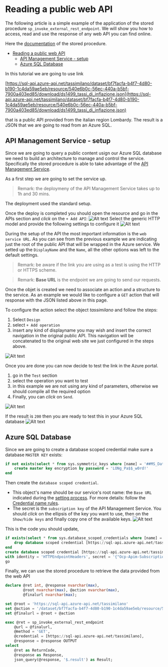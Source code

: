 # Reading a public web API

The following article is a simple example of the application of the stored procedure `sp_invoke_external_rest_endpoint`. We will show you how to access, read and use the response of any web API  you can find online.

Here the [documentation](<https://learn.microsoft.com/en-us/sql/relational-databases/system-stored-procedures/sp-invoke-external-rest-endpoint-transact-sql?view=azuresqldb-current&tabs=request-headers>) of the stored procedure.

- [Reading a public web API](#reading-a-public-web-api)
  - [API Management Service - setup](#api-management-service---setup)
  - [Azure SQL Database](#azure-sql-database)


In this tutorial we are going to use link 

[https://sql-api.azure-api.net/tassimilano/dataset/bf7facfa-b4f7-4d80-b190-1c4da59ae5eb/resource/540e6b0c-56ec-440a-b5bf-7900a403ed85/download/ds1499_tassi_di_inflazione.json](https://sql-api.azure-api.net/tassimilano/dataset/bf7facfa-b4f7-4d80-b190-1c4da59ae5eb/resource/540e6b0c-56ec-440a-b5bf-7900a403ed85/download/ds1499_tassi_di_inflazione.json) 

that is a public API provided from the italian region Lombardy. The result is a JSON that we are going to read from an Azure SQL.

## API Management Service - setup

Since we are going to query a public content usign our Azure SQL database we need to build an architecture to manage and control the service. Specifically the stored procedure is able to take advantage of the [API Management Service](https://learn.microsoft.com/en-us/azure/api-management/api-management-key-concepts).

As a first step we are going to set the service up.

> Remark: the deploymeny of the API Management Service takes up to 1h and 30 mins.

The deployment used the standard setup.

Once the deploy is completed you should open the resource and go in the APIs section and *click* on the `+ Add API`:
![Alt text](../Asset/APIsection.png)
Select the generic HTTP model and provide the following settings to configure it
![Alt text](../Asset/APIsettings.png)

During the setup of the API the most important information is the `web service URL`.
As you can see from the previous example we are indicating just the root of the public API that will be wrapped in the Azure service.
We setted up the `DisplayName` and the `Name`, all the other options was left to the default settings.

> Remark: be aware if the link you are using as a test is using the HTTP or HTTPS scheme.

> Remark: **Base URL** is the endpoint we are going to send our requests.

Once the objet is created we need to associate an action and a structure to the service. 
As an example we would like to configure a `GET` action that will response with the JSON listed above in this page.

To configure the action select the object *tassimilano* and follow the steps:

1. Select `Design`
2. select `+ Add operation`
3. insert any kind of displayname you may wish and insert the correct navigation in the original public API. This navigation will be concatenated to the original web site we just configured in the steps above.

![Alt text](../Asset/APIoperation.png)

Once you are done you can now decide to test the link in the Azure portal.

1. go in the `Test` section
2. select the operation you want to test
3. in this example we are not using any kind of parameters, otherwise we should compile all the required option
4. Finally, you can *click* on `Send`.

![Alt text](../Asset/APItest.png)

If the result is ```200``` then you are ready to test this in your Azure SQL database
![Alt text](../Asset/APItestresult.png)


## Azure SQL Database

Since we are going to create a database scoped credential make sure a database `MASTER KEY` exists:

``` sql
if not exists(select * from sys.symmetric_keys where [name] = '##MS_DatabaseMasterKey##') begin
    create master key encryption by password = 'LONg_Pa$$_w0rd!'
end
```

Then create the `database scoped credential`. 
- This object's name should be our service's root name: the `Base URL` indicated during the [setting process](REST_Read_externalresources.md#api-management-service---setup). 
For more details: follow the [Credential name rules](<https://learn.microsoft.com/en-gb/sql/relational-databases/system-stored-procedures/sp-invoke-external-rest-endpoint-transact-sql?view=azuresqldb-current&tabs=request-headers#credential-name-rules>).
- The secret is the `subscription key` of the API Management Service. You should *click* on the ellipsis of the key you want to use, then on the `Show/hide keys` and finally copy one of the available keys.
![Alt text](../Asset/APIsubscriptionkey.png)

This is the code you should update,

``` sql
if exists(select * from sys.database_scoped_credentials where [name] = 'https://sql-api.azure-api.net/tassimilano') begin
    drop database scoped credential [https://sql-api.azure-api.net/tassimilano];
end
create database scoped credential [https://sql-api.azure-api.net/tassimilano]
with identity = 'HTTPEndpointHeaders', secret = '{"Ocp-Apim-Subscription-Key":"<PLACE-THE-KEY-HERE>"}';
go
```


Finally, we can use the stored procedure to retrieve the data provided from the web API

```sql
declare @ret int, @response nvarchar(max), 
		@root nvarchar(max), @action nvarchar(max),
		@finalurl nvarchar(max);

set @root = 'https://sql-api.azure-api.net/tassimilano'
set	@action = '/dataset/bf7facfa-b4f7-4d80-b190-1c4da59ae5eb/resource/540e6b0c-56ec-440a-b5bf-7900a403ed85/download/ds1499_tassi_di_inflazione.json'
set @finalurl = @root + @action

exec @ret = sp_invoke_external_rest_endpoint
    @url = @finalurl,
    @method = 'GET', 
    @credential = [https://sql-api.azure-api.net/tassimilano],
    @response = @response OUTPUT
select 
    @ret as ReturnCode,     
    @response as Response,
    json_query(@response, '$.result') as Result;
```